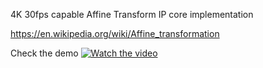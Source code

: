 4K 30fps capable Affine Transform IP core implementation

https://en.wikipedia.org/wiki/Affine_transformation

Check the demo
[![Watch the video](https://img.youtube.com/vi/QAgyERDVET0/maxresdefault.jpg)](https://youtu.be/QAgyERDVET0)
